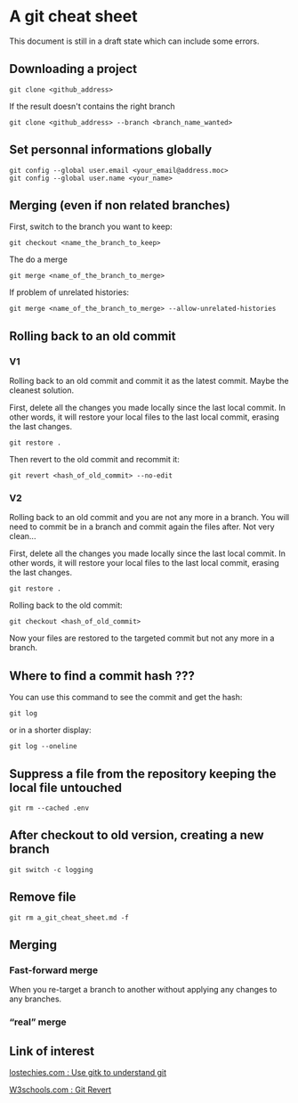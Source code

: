 # A git cheat sheet
This document is still in a draft state which can include some errors.


## Downloading a project

```git
git clone <github_address>
```

If the result doesn't contains the right branch

```git
git clone <github_address> --branch <branch_name_wanted>
```


## Set personnal informations globally

```git
git config --global user.email <your_email@address.moc>
git config --global user.name <your_name>
```


## Merging (even if non related branches)

First, switch to the branch you want to keep:

```git
git checkout <name_the_branch_to_keep>
```


The do a merge

```git
git merge <name_of_the_branch_to_merge>
```


If problem of unrelated histories:

```git
git merge <name_of_the_branch_to_merge> --allow-unrelated-histories
```


## Rolling back to an old commit

### V1

Rolling back to an old commit and commit it as the latest commit. Maybe the cleanest solution.

First, delete all the changes you made locally since the last local commit.
In other words, it will restore your local files to the last local commit, erasing the last changes.

```git
git restore .
```


Then revert to the old commit and recommit it:

```git
git revert <hash_of_old_commit> --no-edit
```



### V2

Rolling back to an old commit and you are not any more in a branch. You will need to commit be in a branch and commit again the files after. Not very clean...

First, delete all the changes you made locally since the last local commit.
In other words, it will restore your local files to the last local commit, erasing the last changes.
```git
git restore .
```


Rolling back to the old commit:

```git
git checkout <hash_of_old_commit>
```


Now your files are restored to the targeted commit but not any more in a branch. 


## Where to find a commit hash ???

You can use this command to see the commit and get the hash:

```git
git log
```

or in a shorter display:

```git
git log --oneline
```

## Suppress a file from the repository keeping the local file untouched

```git
git rm --cached .env
```

## After checkout to old version, creating a new branch

```git
git switch -c logging
```

## Remove file

```git
git rm a_git_cheat_sheet.md -f
```

## Merging

### Fast-forward merge

When you re-target a branch to another without applying any changes to any branches.

### “real” merge




## Link of interest

[lostechies.com :  Use gitk to understand git](https://lostechies.com/joshuaflanagan/2010/09/03/use-gitk-to-understand-git/)

[W3schools.com :  Git Revert](https://www.w3schools.com/git/git_revert.asp?remote=github)
